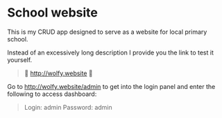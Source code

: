 # School website

This is my CRUD app designed to serve as a website for local primary school.

Instead of an excessively long description I provide you the link to test it yourself.

> :wolf: http://wolfy.website :wolf:

Go to http://wolfy.website/admin to get into the login panel and enter the following to access dashboard:
> Login: admin
> Password: admin
